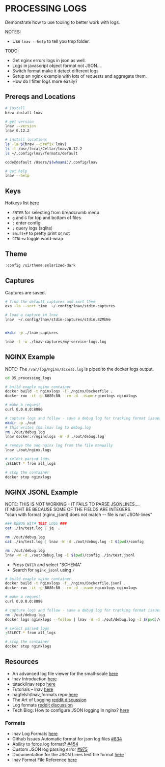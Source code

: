 # PROCESSING LOGS

Demonstrate how to use tooling to better work with logs.  

NOTES:

* Use `lnav --help` to tell you tmp folder.  

TODO:

* Get nginx errors logs in json as well.  
* Logs in javascript object format not JSON...
* Switch format make it detect different logs
* Setup an nginx example with lots of requests and aggregate them.  
* How do I filter logs more easily?

## Prereqs and Locations

```sh
# install
brew install lnav

# get version
lnav --version
lnav 0.12.2

# install locations
ls -la $(brew --prefix lnav)
ls -l /usr/local/Cellar/lnav/0.12.2
ls ~/.config/lnav/formats/default

code@default /Users/$(whoami)/.config/lnav

# get help
lnav --help
```

## Keys

Hotkeys list [here](https://docs.lnav.org/en/latest/hotkeys.html)

* `ENTER` for selecting from breadcrumb menu
* `g` and `G` for top and bottom of files
* `:` enter config
* `;` query logs (sqlite)
* `Shift+P` to pretty print or not
* `CTRL+w` toggle word-wrap

## Theme

```sh
:config /ui/theme solarized-dark
```

## Captures

Captures are saved.  

```sh
# find the default captures and sort them 
exa -la --sort time  ~/.config/lnav/stdin-captures

# load a capture in lnav
lnav  ~/.config/lnav/stdin-captures/stdin.82MbNe


mkdir -p ./lnav-captures

lnav -t -w ./lnav-captures/my-service-logs.log
```

## NGINX Example

NOTE: The `/var/log/nginx/access.log` is piped to the docker logs output.  

```sh
cd 35_processing_logs

# build exaple nginx container
docker build -t nginxlogs -f ./nginx/Dockerfile .    
docker run -it -p 8080:80 --rm -d --name nginxlogs nginxlogs

# make a request
curl 0.0.0.0:8080

# capture logs and follow - save a debug log for tracking format issues.
mkdir -p ./out
# this writes the lnav log to debug.log
rm ./out/debug.log
lnav docker://nginxlogs -W -d ./out/debug.log

# remove the non nginx log from the file manually
lnav ./out/nginx.logs

# select parsed logs 
;SELECT * from all_logs

# stop the container
docker stop nginxlogs
```

## NGINX JSONL Example

NOTE: THIS IS NOT WORKING - IT FAILS TO PARSE JSONLINES....  
IT MIGHT BE BECAUSE SOME OF THE FIELDS ARE INTEGERS.  
"scan with format (nginx_jsonl) does not match -- file is not JSON-lines"

```sh
### DEBUG WITH TEST LOGS ###
cat ./in/test.log | jq  .   

rm ./out/debug.log
cat ./in/test.log | lnav -W -d ./out/debug.log -I $(pwd)/config

rm ./out/debug.log
lnav -W -d ./out/debug.log -I $(pwd)/config ./in/test.jsonl
```

* Press `ENTER` and select "SCHEMA"
* Search for `nginx_jsonl` using `/`

```sh
# build exaple nginx container
docker build -t nginxlogs -f ./nginx/Dockerfile.jsonl .    
docker run -it -p 8080:80 --rm -d --name nginxlogs nginxlogs

# make a request
curl 0.0.0.0:8080

# capture logs and follow - save a debug log for tracking format issues.
rm ./out/debug.log
docker logs nginxlogs --follow | lnav -W -d ./out/debug.log -I $(pwd)/config

# select parsed logs
;SELECT * from all_logs

# stop the container
docker stop nginxlogs
```

## Resources

* An advanced log file viewer for the small-scale [here](https://lnav.org/)  
* lnav Introduction [here](https://docs.lnav.org/en/latest/intro.html)
* tstack/lnav repo [here](https://github.com/tstack/lnav)  
* Tutorials – lnav [here](https://www.linux-magazine.com/Issues/2017/196/Tutorials-lnav)
* hagfelsh/lnav_formats repo [here](https://github.com/hagfelsh/lnav_formats)
* The Art of Logging [reddit discussion](https://news.ycombinator.com/item?id=33054741)
* Log formats [reddit discussion](https://news.ycombinator.com/item?id=34243520)
* Tech Blog: How to configure JSON logging in nginx? [here](https://www.velebit.ai/blog/nginx-json-logging/)

### Formats

* lnav Log Formats [here](https://docs.lnav.org/en/latest/formats.html)  
* Github Issues Automatic format for json log files [#634](https://github.com/tstack/lnav/issues/634)  
* Ability to force log format? [#454](https://github.com/tstack/lnav/issues/454)
* Custom JSON log parsing error [#975](https://github.com/tstack/lnav/issues/975)
* Documentation for the JSON Lines text file format [here](https://jsonlines.org)
* lnav Format File Reference [here](https://docs.lnav.org/en/latest/formats.html#format-file-reference)
